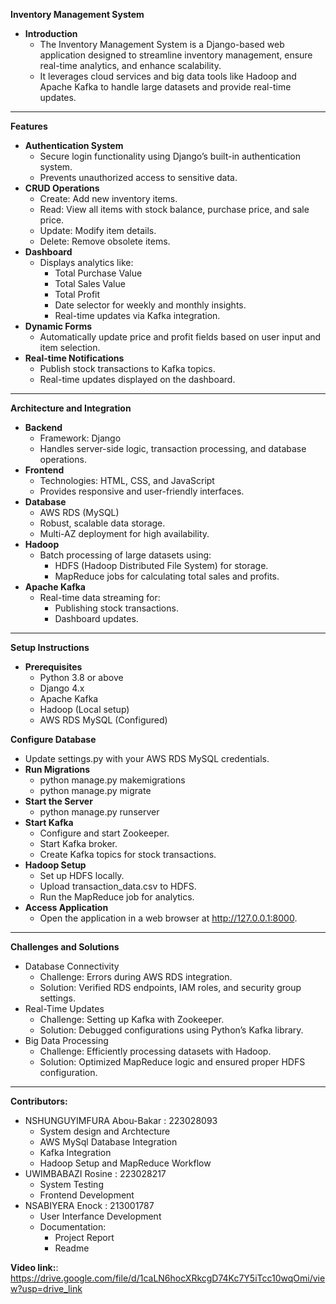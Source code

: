 **Inventory Management System**
- **Introduction**
  - The Inventory Management System is a Django-based web application designed to streamline inventory management, ensure real-time analytics, and enhance scalability. 
  - It leverages cloud services and big data tools like Hadoop and Apache Kafka to handle large datasets and provide real-time updates.
________________________________________
**Features**
- **Authentication System**
  - Secure login functionality using Django’s built-in authentication system.
  - Prevents unauthorized access to sensitive data.
- **CRUD Operations**
  - Create: Add new inventory items.
  - Read: View all items with stock balance, purchase price, and sale price.
  - Update: Modify item details.
  - Delete: Remove obsolete items.
- **Dashboard**
  - Displays analytics like:
     - Total Purchase Value
     - Total Sales Value
     - Total Profit
     - Date selector for weekly and monthly insights.
     - Real-time updates via Kafka integration.
- **Dynamic Forms**
  - Automatically update price and profit fields based on user input and item selection.
- **Real-time Notifications**
  - Publish stock transactions to Kafka topics.
  - Real-time updates displayed on the dashboard.
________________________________________

**Architecture and Integration**
- **Backend**
   - Framework: Django
   - Handles server-side logic, transaction processing, and database operations.
- **Frontend**
   - Technologies: HTML, CSS, and JavaScript
   - Provides responsive and user-friendly interfaces.
- **Database**
   - AWS RDS (MySQL)
   - Robust, scalable data storage.
   - Multi-AZ deployment for high availability.
- **Hadoop**
  - Batch processing of large datasets using:
    - HDFS (Hadoop Distributed File System) for storage.
    - MapReduce jobs for calculating total sales and profits.
- **Apache Kafka**
  - Real-time data streaming for:
    - Publishing stock transactions.
    - Dashboard updates.
________________________________________
**Setup Instructions**
- **Prerequisites**
  - Python 3.8 or above
  - Django 4.x
  - Apache Kafka
  - Hadoop (Local setup)
  - AWS RDS MySQL (Configured)


**Configure Database**
  - Update settings.py with your AWS RDS MySQL credentials.
- **Run Migrations**
  - python manage.py makemigrations
  - python manage.py migrate
- **Start the Server**
  - python manage.py runserver
- **Start Kafka**
  - Configure and start Zookeeper.
  - Start Kafka broker.
  - Create Kafka topics for stock transactions.
- **Hadoop Setup**
  - Set up HDFS locally.
  - Upload transaction_data.csv to HDFS.
  - Run the MapReduce job for analytics.
- **Access Application**
  - Open the application in a web browser at http://127.0.0.1:8000.
________________________________________
**Challenges and Solutions**
 - Database Connectivity
    - Challenge: Errors during AWS RDS integration.
    - Solution: Verified RDS endpoints, IAM roles, and security group settings.
 - Real-Time Updates
    - Challenge: Setting up Kafka with Zookeeper.
    - Solution: Debugged configurations using Python’s Kafka library.
 - Big Data Processing
    - Challenge: Efficiently processing datasets with Hadoop.
    - Solution: Optimized MapReduce logic and ensured proper HDFS configuration.
________________________________________
**Contributors:**
 - NSHUNGUYIMFURA Abou-Bakar : 223028093
    - System design and Archtecture
    - AWS MySql Database Integration
    - Kafka Integration
    - Hadoop Setup and MapReduce Workflow
 - UWIMBABAZI Rosine : 223028217
    - System Testing
    - Frontend Development
 - NSABIYERA Enock : 213001787
    - User Interfance Development
    - Documentation:
        - Project Report
        - Readme
          
**Video link:**: https://drive.google.com/file/d/1caLN6hocXRkcgD74Kc7Y5iTcc10wqOmi/view?usp=drive_link
